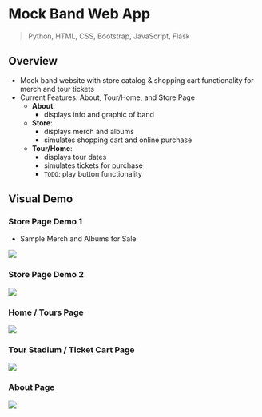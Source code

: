 # Mock Band Web App

> Python, HTML, CSS, Bootstrap, JavaScript, Flask

## Overview
* Mock band website with store catalog & shopping cart functionality for merch and tour tickets
* Current Features: About, Tour/Home, and Store Page
  * __About__: 
    * displays info and graphic of band
  * __Store__: 
    * displays merch and albums
    * simulates shopping cart and online purchase
  * __Tour/Home__: 
    * displays tour dates
    * simulates tickets for purchase
    * ```TODO```: play button functionality

## Visual Demo

### Store Page Demo 1
* Sample Merch and Albums for Sale
<img src="https://github.com/jschhie/band-web-app/blob/main/newdemos/merch.png">

### Store Page Demo 2
<img src="https://github.com/jschhie/band-web-app/blob/main/newdemos/cart.png">

### Home / Tours Page
<img src="https://github.com/jschhie/band-web-app/blob/main/newdemos/newtours.png">

### Tour Stadium / Ticket Cart Page
<img src="https://github.com/jschhie/band-web-app/blob/main/newdemos/newtickets.png">

### About Page
<img src="https://github.com/jschhie/band-web-app/blob/main/newdemos/about.png">
